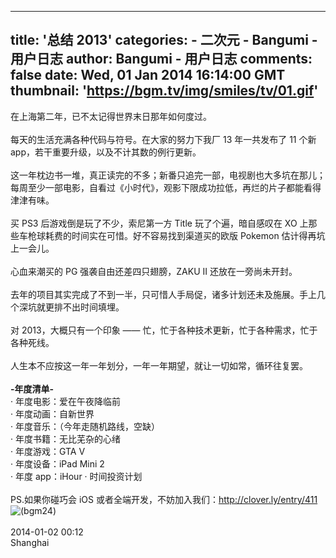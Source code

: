 
---
title: '总结 2013'
categories: 
    - 二次元
    - Bangumi - 用户日志
author: Bangumi - 用户日志
comments: false
date: Wed, 01 Jan 2014 16:14:00 GMT
thumbnail: 'https://bgm.tv/img/smiles/tv/01.gif'
---

<div>   
在上海第二年，已不太记得世界末日那年如何度过。<br>
<br>
每天的生活充满各种代码与符号。在大家的努力下我厂 13 年一共发布了 11 个新 app，若干重要升级，以及不计其数的例行更新。<br>
<br>
这一年枕边书一堆，真正读完的不多；新番只追完一部，电视剧也大多坑在那儿；每周至少一部电影，自看过《小时代》，观影下限成功拉低，再烂的片子都能看得津津有味。<br>
<br>
买 PS3 后游戏倒是玩了不少，索尼第一方 Title 玩了个遍，暗自感叹在 XO 上那些车枪球耗费的时间实在可惜。好不容易找到渠道买的欧版 Pokemon 估计得再坑上一会儿。<br>
<br>
心血来潮买的 PG 强袭自由还差四只翅膀，ZAKU II 还放在一旁尚未开封。<br>
<br>
去年的项目其实完成了不到一半，只可惜人手局促，诸多计划还未及施展。手上几个深坑就更排不出时间填埋。<br>
<br>
对 2013，大概只有一个印象 —— 忙，忙于各种技术更新，忙于各种需求，忙于各种死线。<br>
<br>
人生本不应按这一年一年划分，一年一年期望，就让一切如常，循环往复罢。<br>
<br>
<span style="font-weight:bold;">-年度清单-</span><br>
· 年度电影：爱在午夜降临前<br>
· 年度动画：自新世界<br>
· 年度音乐：（今年走随机路线，空缺）<br>
· 年度书籍：无比芜杂的心绪<br>
· 年度游戏：GTA V<br>
· 年度设备：iPad Mini 2<br>
· 年度 app：iHour · 时间投资计划<br>
<br>
PS.如果你碰巧会 iOS 或者全端开发，不妨加入我们：<a href="http://clover.ly/entry/411" target="_blank" rel="nofollow external noopener" class="l">http://clover.ly/entry/411</a> <img src="https://bgm.tv/img/smiles/tv/01.gif" smileid="40" alt="(bgm24)" referrerpolicy="no-referrer"><br>
<br>
2014-01-02 00:12<br>
Shanghai   
</div>
            
